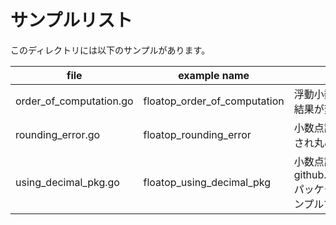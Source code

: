 # サンプルリスト

このディレクトリには以下のサンプルがあります。

|file|example name|note|
|----|------------|----|
|order\_of\_computation.go|floatop\_order\_of\_computation|浮動小数点は計算の順序によって結果が変わることのサンプルです|
|rounding\_error.go|floatop\_rounding\_error|小数点計算において近似値が利用され丸め誤差が出るサンプルです|
|using\_decimal\_pkg.go|floatop\_using\_decimal\_pkg|小数点計算を github.com/shopspring/decimal パッケージを利用して処理するサンプルです|
